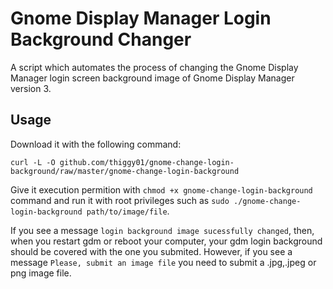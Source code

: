# Gnome Display Manager Login Background Changer 
A script which automates the process of changing the Gnome Display Manager login screen background image of Gnome 
Display Manager version 3. 

## Usage
Download it with the following command:

    curl -L -O github.com/thiggy01/gnome-change-login-background/raw/master/gnome-change-login-background

Give it execution permition with `chmod +x gnome-change-login-background` command and run it with root privileges such 
as `sudo ./gnome-change-login-background path/to/image/file`.

If you see a message `login background image sucessfully changed`, then, when you restart gdm or reboot your computer, 
your gdm login background should be covered with the one you submited. However, if you see a message `Please, submit an
image file` you need to submit a .jpg,.jpeg or png image file.
